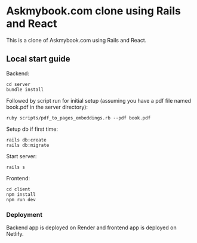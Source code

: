# Askmybook.com clone using Rails and React
This is a clone of Askmybook.com using Rails and React.

## Local start guide
Backend:
```
cd server
bundle install
```
Followed by script run for initial setup (assuming you have a pdf file named book.pdf in the server directory):
```
ruby scripts/pdf_to_pages_embeddings.rb --pdf book.pdf
```
Setup db if first time:
```
rails db:create
rails db:migrate
```
Start server:
```
rails s
```

Frontend:
```
cd client
npm install
npm run dev
```

### Deployment
Backend app is deployed on Render and frontend app is deployed on Netlify.